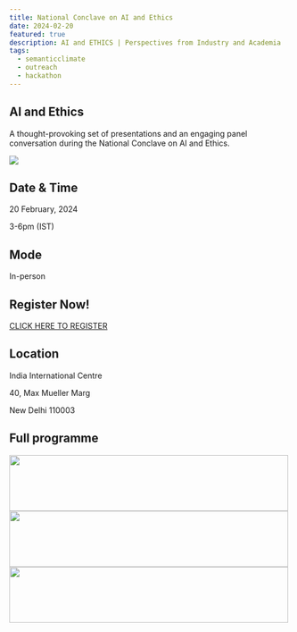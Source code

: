 ```yaml
---
title: National Conclave on AI and Ethics 
date: 2024-02-20
featured: true
description: AI and ETHICS | Perspectives from Industry and Academia
tags:
  - semanticclimate
  - outreach
  - hackathon
---
```

## AI  and Ethics

A thought-provoking set of presentations and an engaging panel conversation during the National Conclave on AI and Ethics.

<img src = "/p/static/img/Feb_IIC_FLyer_HiRes.png">

## Date & Time

20 February, 2024

3-6pm (IST)

## Mode 
In-person

## Register Now!
[CLICK HERE TO REGISTER](https://docs.google.com/forms/d/1CGN5tHvQpoU0tSAo86cFs6Cv7Sju5X5S6IYqVhOZWS0/edit)

## Location
India International Centre

40, Max Mueller Marg

New Delhi 110003

## Full programme

<img src='{{ "/static/img/AI_ethics_program1.jpg" | url }}' width="500" height="100">

<img src='{{ "/static/img/AI_ethics_program2.jpg" | url }}' width="500" height="100">

<img src='{{ "/static/img/AI_ethics_program3.jpg" | url }}' width="500" height="100">


